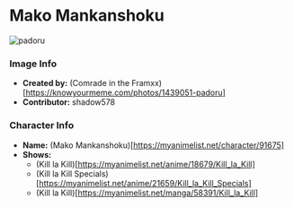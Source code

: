 # Mako Mankanshoku

![padoru](https://raw.githubusercontent.com/shadow578/Padoru-Padoru/master/Padoru/kill-la-kill-mako.png "Mako Mankanshoku")

### Image Info
* **Created by:**    (Comrade in the Framxx)[https://knowyourmeme.com/photos/1439051-padoru]
* **Contributor:**   shadow578

### Character Info
* **Name:**   (Mako Mankanshoku)[https://myanimelist.net/character/91675]
* **Shows:**
  * (Kill la Kill)[https://myanimelist.net/anime/18679/Kill_la_Kill]
  * (Kill la Kill Specials)[https://myanimelist.net/anime/21659/Kill_la_Kill_Specials]
  * (Kill la Kill)[https://myanimelist.net/manga/58391/Kill_la_Kill]
